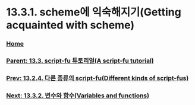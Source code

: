 # 13.3.1. scheme에 익숙해지기(Getting acquainted with scheme)

### [Home](./00-home.md)
### [Parent: 13.3. script-fu 튜토리얼(A script-fu tutorial)](./13-03-00-a-script-fu-tutorial.md)
### [Prev: 13.2.4. 다른 종류의 script-fu(Different kinds of script-fus)](./13-02-04-different-kinds-of-script-fus.md)
### [Next: 13.3.2. 변수와 함수(Variables and functions)](./13-03-02-variables-and-functions.md)
